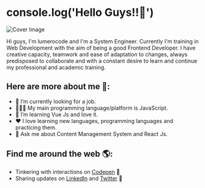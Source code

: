 # console.log('Hello Guys!!👋')

![Cover Image](https://user-images.githubusercontent.com/32435210/148407392-6fae5264-f74e-4c3b-8121-27111eb390c6.jpg)

Hi guys, I'm lumerocode and I'm a System Engineer. Currently I'm training in Web Development with the aim of being a good Frontend Developer. I have creative capacity, teamwork and ease of adaptation to changes, always predisposed to collaborate and with a constant desire to learn and continue my professional and academic training. 

 ## Here are more about me 🤙:

- 🔭 I’m currently looking for a job. 
- 👨🏽‍💻 My main programming language/platform is JavaScript.
- 🌱 I’m learning Vue Js and love it.
-  ♥️ I love learning new languages, programming languages and practicing them.
- 💬 Ask me about Content Management System and React Js.

## Find me around the web 🌎:
- Tinkering with interactions on <a href="https://codepen.io/LuisMR27"> Codepen</a> 🏓
- Sharing updates on <a href="https://www.linkedin.com/in/lumerocode/">LinkedIn</a> and <a href="https://twitter.com/lumerocode">Twitter</a> 💼
